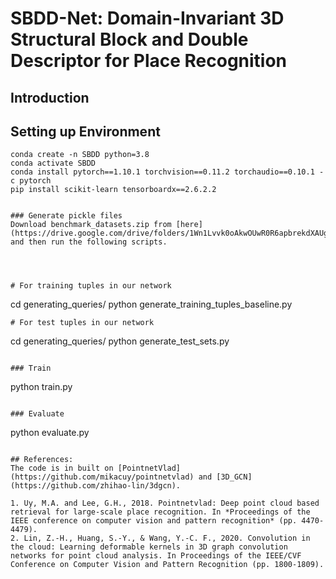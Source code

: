 # SBDD-Net: Domain-Invariant 3D Structural Block and Double Descriptor for Place Recognition

## Introduction


## Setting up Environment
```
conda create -n SBDD python=3.8 
conda activate SBDD 
conda install pytorch==1.10.1 torchvision==0.11.2 torchaudio==0.10.1 -c pytorch
pip install scikit-learn tensorboardx==2.6.2.2


### Generate pickle files
Download benchmark_datasets.zip from [here] (https://drive.google.com/drive/folders/1Wn1Lvvk0oAkwOUwR0R6apbrekdXAUg7D), and then run the following scripts.




# For training tuples in our network
```
cd generating_queries/
python generate_training_tuples_baseline.py

```
# For test tuples in our network
```
cd generating_queries/
python generate_test_sets.py
```

### Train

```
python train.py 
```

### Evaluate
```
python evaluate.py 
```

## References:
The code is in built on [PointnetVlad](https://github.com/mikacuy/pointnetvlad) and [3D_GCN](https://github.com/zhihao-lin/3dgcn).

1. Uy, M.A. and Lee, G.H., 2018. Pointnetvlad: Deep point cloud based retrieval for large-scale place recognition. In *Proceedings of the IEEE conference on computer vision and pattern recognition* (pp. 4470-4479).
2. Lin, Z.-H., Huang, S.-Y., & Wang, Y.-C. F., 2020. Convolution in the cloud: Learning deformable kernels in 3D graph convolution networks for point cloud analysis. In Proceedings of the IEEE/CVF Conference on Computer Vision and Pattern Recognition (pp. 1800-1809).

